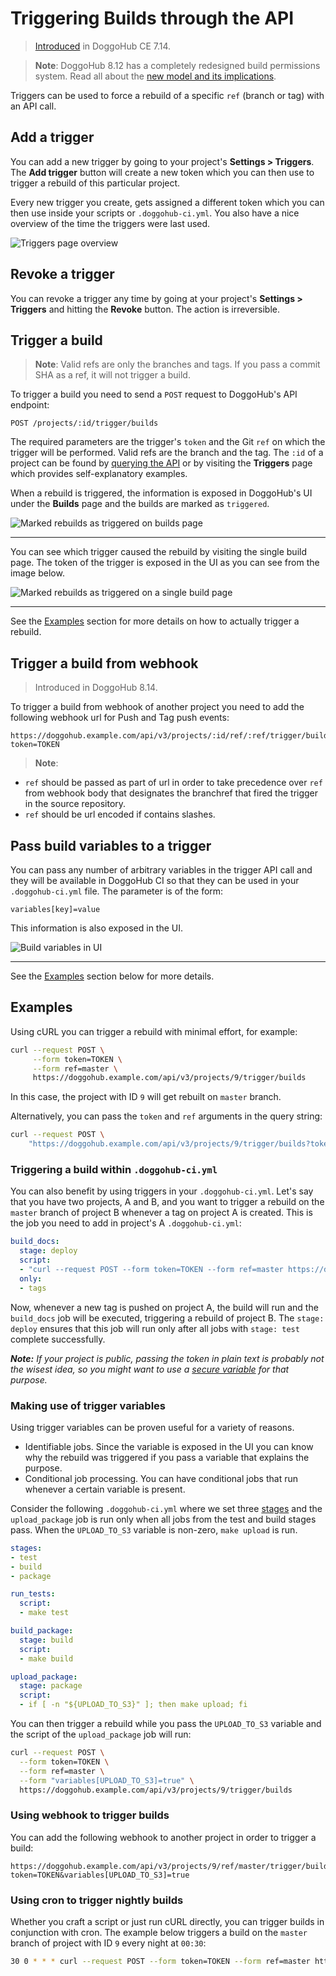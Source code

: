 # Triggering Builds through the API

> [Introduced][ci-229] in DoggoHub CE 7.14.

> **Note**:
DoggoHub 8.12 has a completely redesigned build permissions system.
Read all about the [new model and its implications](../../user/project/new_ci_build_permissions_model.md#build-triggers).

Triggers can be used to force a rebuild of a specific `ref` (branch or tag)
with an API call.

## Add a trigger

You can add a new trigger by going to your project's **Settings > Triggers**.
The **Add trigger** button will create a new token which you can then use to
trigger a rebuild of this particular project.

Every new trigger you create, gets assigned a different token which you can
then use inside your scripts or `.doggohub-ci.yml`. You also have a nice
overview of the time the triggers were last used.

![Triggers page overview](img/triggers_page.png)

## Revoke a trigger

You can revoke a trigger any time by going at your project's
**Settings > Triggers** and hitting the **Revoke** button. The action is
irreversible.

## Trigger a build

> **Note**:
Valid refs are only the branches and tags. If you pass a commit SHA as a ref,
it will not trigger a build.

To trigger a build you need to send a `POST` request to DoggoHub's API endpoint:

```
POST /projects/:id/trigger/builds
```

The required parameters are the trigger's `token` and the Git `ref` on which
the trigger will be performed. Valid refs are the branch and the tag. The `:id`
of a project can be found by [querying the API](../../api/projects.md)
or by visiting the **Triggers** page which provides self-explanatory examples.

When a rebuild is triggered, the information is exposed in DoggoHub's UI under
the **Builds** page and the builds are marked as `triggered`.

![Marked rebuilds as triggered on builds page](img/builds_page.png)

---

You can see which trigger caused the rebuild by visiting the single build page.
The token of the trigger is exposed in the UI as you can see from the image
below.

![Marked rebuilds as triggered on a single build page](img/trigger_single_build.png)

---

See the [Examples](#examples) section for more details on how to actually
trigger a rebuild.

## Trigger a build from webhook

> Introduced in DoggoHub 8.14.

To trigger a build from webhook of another project you need to add the following
webhook url for Push and Tag push events:

```
https://doggohub.example.com/api/v3/projects/:id/ref/:ref/trigger/builds?token=TOKEN
```

> **Note**:
- `ref` should be passed as part of url in order to take precedence over `ref`
  from webhook body that designates the branchref that fired the trigger in the source repository.
- `ref` should be url encoded if contains slashes.

## Pass build variables to a trigger

You can pass any number of arbitrary variables in the trigger API call and they
will be available in DoggoHub CI so that they can be used in your `.doggohub-ci.yml`
file. The parameter is of the form:

```
variables[key]=value
```

This information is also exposed in the UI.

![Build variables in UI](img/trigger_variables.png)

---

See the [Examples](#examples) section below for more details.

## Examples

Using cURL you can trigger a rebuild with minimal effort, for example:

```bash
curl --request POST \
     --form token=TOKEN \
     --form ref=master \
     https://doggohub.example.com/api/v3/projects/9/trigger/builds
```

In this case, the project with ID `9` will get rebuilt on `master` branch.

Alternatively, you can pass the `token` and `ref` arguments in the query string:

```bash
curl --request POST \
    "https://doggohub.example.com/api/v3/projects/9/trigger/builds?token=TOKEN&ref=master"
```

### Triggering a build within `.doggohub-ci.yml`

You can also benefit by using triggers in your `.doggohub-ci.yml`. Let's say that
you have two projects, A and B, and you want to trigger a rebuild on the `master`
branch of project B whenever a tag on project A is created. This is the job you
need to add in project's A `.doggohub-ci.yml`:

```yaml
build_docs:
  stage: deploy
  script:
  - "curl --request POST --form token=TOKEN --form ref=master https://doggohub.example.com/api/v3/projects/9/trigger/builds"
  only:
  - tags
```

Now, whenever a new tag is pushed on project A, the build will run and the
`build_docs` job will be executed, triggering a rebuild of project B. The
`stage: deploy` ensures that this job will run only after all jobs with
`stage: test` complete successfully.

_**Note:** If your project is public, passing the token in plain text is
probably not the wisest idea, so you might want to use a
[secure variable](../variables/README.md#user-defined-variables-secure-variables)
for that purpose._

### Making use of trigger variables

Using trigger variables can be proven useful for a variety of reasons.

* Identifiable jobs. Since the variable is exposed in the UI you can know
  why the rebuild was triggered if you pass a variable that explains the
  purpose.
* Conditional job processing. You can have conditional jobs that run whenever
  a certain variable is present.

Consider the following `.doggohub-ci.yml` where we set three
[stages](../yaml/README.md#stages) and the `upload_package` job is run only
when all jobs from the test and build stages pass. When the `UPLOAD_TO_S3`
variable is non-zero, `make upload` is run.

```yaml
stages:
- test
- build
- package

run_tests:
  script:
  - make test

build_package:
  stage: build
  script:
  - make build

upload_package:
  stage: package
  script:
  - if [ -n "${UPLOAD_TO_S3}" ]; then make upload; fi
```

You can then trigger a rebuild while you pass the `UPLOAD_TO_S3` variable
and the script of the `upload_package` job will run:

```bash
curl --request POST \
  --form token=TOKEN \
  --form ref=master \
  --form "variables[UPLOAD_TO_S3]=true" \
  https://doggohub.example.com/api/v3/projects/9/trigger/builds
```

### Using webhook to trigger builds

You can add the following webhook to another project in order to trigger a build:

```
https://doggohub.example.com/api/v3/projects/9/ref/master/trigger/builds?token=TOKEN&variables[UPLOAD_TO_S3]=true
```

### Using cron to trigger nightly builds

Whether you craft a script or just run cURL directly, you can trigger builds
in conjunction with cron. The example below triggers a build on the `master`
branch of project with ID `9` every night at `00:30`:

```bash
30 0 * * * curl --request POST --form token=TOKEN --form ref=master https://doggohub.example.com/api/v3/projects/9/trigger/builds
```

[ci-229]: https://doggohub.com/doggohub-org/doggohub-ci/merge_requests/229
